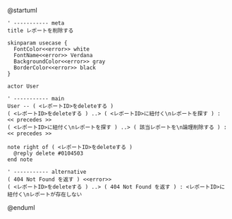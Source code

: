 @startuml

    ' ----------- meta
    title レポートを削除する

    skinparam usecase {
      FontColor<<error>> white
      FontName<<error>> Verdana
      BackgroundColor<<error>> gray
      BorderColor<<error>> black
    }

    actor User

    ' ----------- main
    User -- ( <レポートID>をdeleteする )
    ( <レポートID>をdeleteする ) ..> ( <レポートID>に紐付く\nレポートを探す ) : << precedes >>
    ( <レポートID>に紐付く\nレポートを探す ) ..> ( 該当レポートを\n論理削除する ) : << precedes >>

    note right of ( <レポートID>をdeleteする )
      @reply delete #0104503
    end note

    ' ----------- alternative
    ( 404 Not Found を返す ) <<error>>
    ( <レポートID>をdeleteする ) ..> ( 404 Not Found を返す ) : <レポートID>に紐付く\nレポートが存在しない

@enduml
